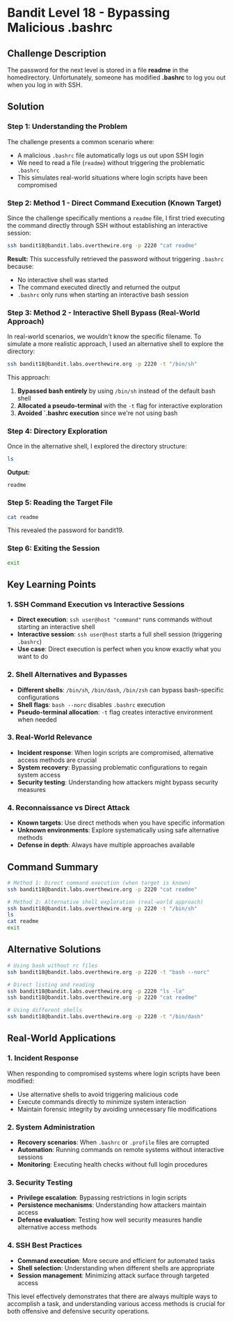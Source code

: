 # Bandit Level 18 - Bypassing Malicious .bashrc

## Challenge Description
The password for the next level is stored in a file **readme** in the homedirectory. Unfortunately, someone has modified **.bashrc** to log you out when you log in with SSH.

## Solution

### Step 1: Understanding the Problem
The challenge presents a common scenario where:
- A malicious `.bashrc` file automatically logs us out upon SSH login
- We need to read a file (`readme`) without triggering the problematic `.bashrc`
- This simulates real-world situations where login scripts have been compromised

### Step 2: Method 1 - Direct Command Execution (Known Target)
Since the challenge specifically mentions a `readme` file, I first tried executing the command directly through SSH without establishing an interactive session:

```bash
ssh bandit18@bandit.labs.overthewire.org -p 2220 "cat readme"
```

**Result:** This successfully retrieved the password without triggering `.bashrc` because:
- No interactive shell was started
- The command executed directly and returned the output
- `.bashrc` only runs when starting an interactive bash session

### Step 3: Method 2 - Interactive Shell Bypass (Real-World Approach)
In real-world scenarios, we wouldn't know the specific filename. To simulate a more realistic approach, I used an alternative shell to explore the directory:

```bash
ssh bandit18@bandit.labs.overthewire.org -p 2220 -t "/bin/sh"
```

This approach:
1. **Bypassed bash entirely** by using `/bin/sh` instead of the default bash shell
2. **Allocated a pseudo-terminal** with the `-t` flag for interactive exploration
3. **Avoided `.bashrc execution** since we're not using bash

### Step 4: Directory Exploration
Once in the alternative shell, I explored the directory structure:
```bash
ls
```

**Output:**
```
readme
```

### Step 5: Reading the Target File
```bash
cat readme
```

This revealed the password for bandit19.

### Step 6: Exiting the Session
```bash
exit
```

## Key Learning Points

### 1. SSH Command Execution vs Interactive Sessions
- **Direct execution**: `ssh user@host "command"` runs commands without starting an interactive shell
- **Interactive session**: `ssh user@host` starts a full shell session (triggering `.bashrc`)
- **Use case**: Direct execution is perfect when you know exactly what you want to do

### 2. Shell Alternatives and Bypasses
- **Different shells**: `/bin/sh`, `/bin/dash`, `/bin/zsh` can bypass bash-specific configurations
- **Shell flags**: `bash --norc` disables `.bashrc` execution
- **Pseudo-terminal allocation**: `-t` flag creates interactive environment when needed

### 3. Real-World Relevance
- **Incident response**: When login scripts are compromised, alternative access methods are crucial
- **System recovery**: Bypassing problematic configurations to regain system access
- **Security testing**: Understanding how attackers might bypass security measures

### 4. Reconnaissance vs Direct Attack
- **Known targets**: Use direct methods when you have specific information
- **Unknown environments**: Explore systematically using safe alternative methods
- **Defense in depth**: Always have multiple approaches available

## Command Summary
```bash
# Method 1: Direct command execution (when target is known)
ssh bandit18@bandit.labs.overthewire.org -p 2220 "cat readme"

# Method 2: Alternative shell exploration (real-world approach)
ssh bandit18@bandit.labs.overthewire.org -p 2220 -t "/bin/sh"
ls
cat readme
exit
```

## Alternative Solutions
```bash
# Using bash without rc files
ssh bandit18@bandit.labs.overthewire.org -p 2220 -t "bash --norc"

# Direct listing and reading
ssh bandit18@bandit.labs.overthewire.org -p 2220 "ls -la"
ssh bandit18@bandit.labs.overthewire.org -p 2220 "cat readme"

# Using different shells
ssh bandit18@bandit.labs.overthewire.org -p 2220 -t "/bin/dash"
```

## Real-World Applications

### 1. Incident Response
When responding to compromised systems where login scripts have been modified:
- Use alternative shells to avoid triggering malicious code
- Execute commands directly to minimize system interaction
- Maintain forensic integrity by avoiding unnecessary file modifications

### 2. System Administration
- **Recovery scenarios**: When `.bashrc` or `.profile` files are corrupted
- **Automation**: Running commands on remote systems without interactive sessions
- **Monitoring**: Executing health checks without full login procedures

### 3. Security Testing
- **Privilege escalation**: Bypassing restrictions in login scripts
- **Persistence mechanisms**: Understanding how attackers maintain access
- **Defense evaluation**: Testing how well security measures handle alternative access methods

### 4. SSH Best Practices
- **Command execution**: More secure and efficient for automated tasks
- **Shell selection**: Understanding when different shells are appropriate
- **Session management**: Minimizing attack surface through targeted access

This level effectively demonstrates that there are always multiple ways to accomplish a task, and understanding various access methods is crucial for both offensive and defensive security operations.
